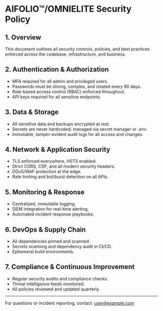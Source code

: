 # AIFOLIO™/OMNIELITE Security Policy

## 1. Overview

This document outlines all security controls, policies, and best practices enforced across the codebase, infrastructure, and business.

## 2. Authentication & Authorization

- MFA required for all admin and privileged users.
- Passwords must be strong, complex, and rotated every 90 days.
- Role-based access control (RBAC) enforced throughout.
- API keys required for all sensitive endpoints.

## 3. Data & Storage

- All sensitive data and backups encrypted at rest.
- Secrets are never hardcoded; managed via secret manager or .env.
- Immutable, tamper-evident audit logs for all access and changes.

## 4. Network & Application Security

- TLS enforced everywhere, HSTS enabled.
- Strict CORS, CSP, and all modern security headers.
- DDoS/WAF protection at the edge.
- Rate limiting and bot/burst detection on all APIs.

## 5. Monitoring & Response

- Centralized, immutable logging.
- SIEM integration for real-time alerting.
- Automated incident response playbooks.

## 6. DevOps & Supply Chain

- All dependencies pinned and scanned.
- Secrets scanning and dependency audit in CI/CD.
- Ephemeral build environments.

## 7. Compliance & Continuous Improvement

- Regular security audits and compliance checks.
- Threat intelligence feeds monitored.
- All policies reviewed and updated quarterly.

---

For questions or incident reporting, contact: user@example.com
